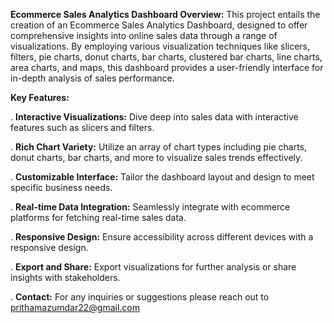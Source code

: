 **Ecommerce Sales Analytics Dashboard Overview:**
This project entails the creation of an Ecommerce Sales Analytics Dashboard, designed to offer comprehensive insights into online sales data through a range of visualizations. 
By employing various visualization techniques like slicers, filters, pie charts, donut charts, bar charts, clustered bar charts, line charts, area charts, and maps, this dashboard provides a user-friendly interface for in-depth analysis of sales
performance.


**Key Features:**

. **Interactive Visualizations:** Dive deep into sales data with interactive features such as slicers and filters.

. **Rich Chart Variety:** Utilize an array of chart types including pie charts, donut charts, bar charts, and more to visualize sales trends effectively.

. **Customizable Interface:** Tailor the dashboard layout and design to meet specific business needs.

. **Real-time Data Integration:** Seamlessly integrate with ecommerce platforms for fetching real-time sales data.

. **Responsive Design:** Ensure accessibility across different devices with a responsive design.

. **Export and Share:** Export visualizations for further analysis or share insights with stakeholders.

. **Contact:** For any inquiries or suggestions please reach out to prithamazumdar22@gmail.com
